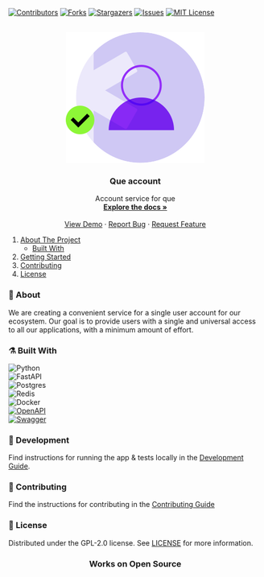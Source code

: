 [![Contributors][contributors-shield]][contributors-url]
[![Forks][forks-shield]][forks-url]
[![Stargazers][stars-shield]][stars-url]
[![Issues][issues-shield]][issues-url]
[![MIT License][license-shield]][license-url]

<!-- PROJECT LOGO -->

<br />
<div align="center">
  <a href="https://github.com/QueGroup">
    <img src="images/logo.svg" alt="logo">
  </a>

<h3 align="center">Que account</h3>

<p align="center">
    Account service for que
    <br />
    <a href="https://github.com/QueGroup/que-account/tree/main/docs"><strong>Explore the docs »</strong></a>
    <br />
    <br />
    <a href="https://github.com/QueGroup/que-account">View Demo</a>
    ·
    <a href="https://github.com/QueGroup/que-account/issues">Report Bug</a>
    ·
    <a href="https://github.com/QueGroup/que-account/issues">Request Feature</a>
  </p>
</div>

<!-- TABLE OF CONTENTS -->

<!-- FIXME: Update name of topics and update  -->

1. [About The Project](#about-the-project)
    - [Built With](#built-with)
2. [Getting Started](#Development)
3. [Contributing](#contributing)
4. [License](#license)

<!-- ABOUT THE PROJECT -->

### 🧐 About

We are creating a convenient service for a single user account for our ecosystem. Our goal is to provide users with a
single and universal access to all our applications, with a minimum amount of effort.

### ⚗️ Built With

![Python](https://img.shields.io/badge/python-3670A0?style=for-the-badge&logo=python&logoColor=ffdd54)\
![FastAPI](https://img.shields.io/badge/FastAPI-005571?style=for-the-badge&logo=fastapi)\
![Postgres](https://img.shields.io/badge/postgres-%23316192.svg?style=for-the-badge&logo=postgresql&logoColor=white)\
![Redis](https://img.shields.io/badge/redis-%23DD0031.svg?style=for-the-badge&logo=redis&logoColor=white)\
![Docker](https://img.shields.io/badge/docker-%230db7ed.svg?style=for-the-badge&logo=docker&logoColor=white)\
[![OpenAPI](https://img.shields.io/badge/openapi-6BA539?style=for-the-badge&logo=openapi-initiative&logoColor=fff)](https://www.openapis.org/)\
[![Swagger](https://img.shields.io/badge/-Swagger-%23Clojure?style=for-the-badge&logo=swagger&logoColor=white)](https://swagger.io/)

<!-- GETTING STARTED -->

### 🔨 Development

Find instructions for running the app & tests locally in the [Development Guide](docs).

<!-- CONTRIBUTING -->

### 👥 Contributing

Find the instructions for contributing in the [Contributing Guide](CONTRIBUTING.md)

<!-- LICENSE -->

### 📄 License

Distributed under the GPL-2.0 license. See [LICENSE](LICENSE) for more information.

<h3 align="center">Works on Open Source</h3>

[contributors-shield]: https://img.shields.io/github/contributors/QueGroup/que-account.svg?style=for-the-badge

[contributors-url]: https://github.com/QueGroup/que-account/graphs/contributors

[forks-shield]: https://img.shields.io/github/forks/QueGroup/que-account.svg?style=for-the-badge

[forks-url]: https://github.com/QueGroup/que-account/network/members

[issues-shield]: https://img.shields.io/github/issues/QueGroup/que-account.svg?style=for-the-badge

[issues-url]: https://github.com/QueGroup/que-account/issues

[license-shield]: https://img.shields.io/github/license/QueGroup/que-account.svg?style=for-the-badge

[license-url]: https://github.com/QueGroup/que-account/blob/master/LICENSE

[stars-shield]: https://img.shields.io/github/stars/QueGroup/que-account.svg?style=for-the-badge

[stars-url]: https://github.com/QueGroup/que-account/stargazers

